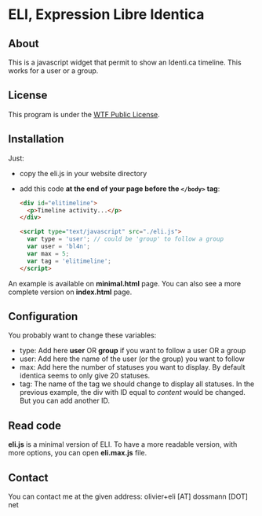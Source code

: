 # ELI, Expression Libre Identica

## About

This is a javascript widget that permit to show an Identi.ca timeline. This works for a user or a group.

## License

This program is under the [WTF Public License](http://sam.zoy.org/wtfpl/COPYING 'Read more about the WTF Public License').

## Installation

Just:

  * copy the eli.js in your website directory
  * add this code **at the end of your page before the `</body>` tag**:

    ```html
    <div id="elitimeline">
      <p>Timeline activity...</p>
    </div>

    <script type="text/javascript" src="./eli.js">
      var type = 'user'; // could be 'group' to follow a group
      var user = 'bl4n';
      var max = 5;
      var tag = 'elitimeline';
    </script>
    ```

An example is available on **minimal.html** page. You can also see a more complete version on **index.html** page.

## Configuration

You probably want to change these variables:

  * type: Add here **user** OR **group** if you want to follow a user OR a group
  * user: Add here the name of the user (or the group) you want to follow
  * max: Add here the number of statuses you want to display. By default identica seems to only give 20 statuses.
  * tag: The name of the tag we should change to display all statuses. In the previous example, the div with ID equal to *content* would be changed. But you can add another ID.

## Read code

**eli.js** is a minimal version of ELI. To have a more readable version, with more options, you can open **eli.max.js** file.

## Contact

You can contact me at the given address: olivier+eli [AT] dossmann [DOT] net
